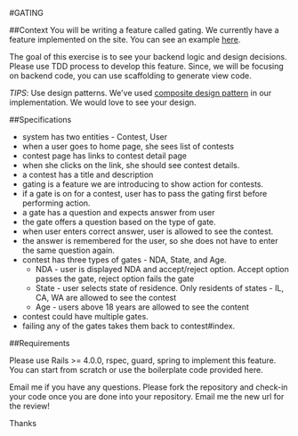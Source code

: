 #GATING

##Context
You will be writing a feature called gating. We currently have a feature implemented
on the site. You can see an example [here](http://zooppa.com/en-us/contests/design-the-next-can-part-2/gate).  

The goal of this exercise is to see your backend logic and design decisions.
Please use TDD process to develop this feature. Since, we will be focusing on backend
code, you can use scaffolding to generate view code.

_TIPS_: Use design patterns. We've used [composite design pattern](http://en.wikipedia.org/wiki/Composite_pattern) in
our implementation. We would love to see your design.


##Specifications

* system has two entities - Contest, User
* when a user goes to home page, she sees list of contests
* contest page has links to contest detail page
* when she clicks on the link, she should see contest details.
* a contest has a title and description
* gating is a feature we are introducing to show action for contests.
* if a gate is on for a contest, user has to pass the gating first before performing action.
* a gate has a question and expects answer from user
* the gate offers a question based on the type of gate.
* when user enters correct answer, user is allowed to see the contest.
* the answer is remembered for the user, so she does not have to enter the same question again.
* contest has three types of gates - NDA, State, and Age.
  * NDA - user is displayed NDA and accept/reject option. Accept option passes the gate, reject option fails the gate
  * State - user selects state of residence. Only residents of states - IL, CA, WA are allowed to see the contest
  * Age - users above 18 years are allowed to see the content
* contest could have multiple gates.
* failing any of the gates takes them back to contest#index.

##Requirements

Please use Rails >= 4.0.0, rspec, guard, spring to implement this feature.
You can start from scratch or use the boilerplate code provided here.

Email me if you have any questions. Please fork the repository and check-in your code
once you are done into your repository. Email me the new url for the review!

Thanks  

